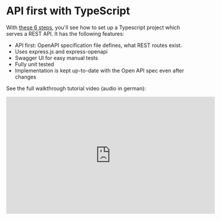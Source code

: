 # API first with TypeScript

With [these 6 steps](STEPS.md), you'll see how to set up a Typescript project which serves a REST API. It has the following features:

- API first: OpenAPI specification file defines, what REST routes exist.
- Uses express.js and express-openapi
- Swagger UI for easy manual tests
- Fully unit tested
- Implementation is kept up-to-date with the Open API spec even after changes

See the full walkthrough tutorial video (audio in german):

<iframe title="API First mit TypeScript" width="560" height="315" src="https://video.hardlimit.com/videos/embed/0797c041-6324-4a51-929c-aed7f50f7360" frameborder="0" allowfullscreen="" sandbox="allow-same-origin allow-scripts allow-popups"></iframe>
